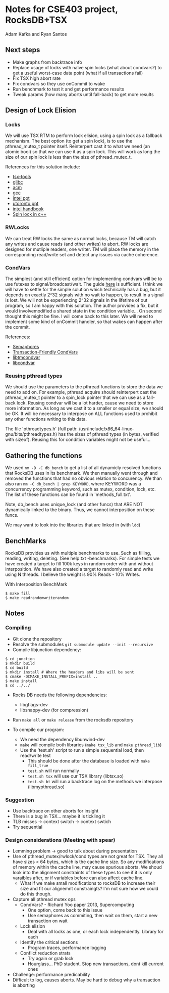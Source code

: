 # Notes for CSE403 project, RocksDB+TSX
Adam Kafka and Ryan Santos

## Next steps
- Make graphs from backtrace info
- Replace usage of locks with naïve spin locks (what about condvars?) to get a useful worst-case data point (what if all transactions fail)
- Fix TSX high abort rate
- Fix condvars so they use onCommit to wake
- Run benchmark to test it and get performance results
- Tweak params (how many aborts until fall-back) to get more results

## Design of Lock Elision
### Locks
We will use TSX RTM to perform lock elision, using a spin lock as a fallback mechanism. The best option (to get a spin lock), is to use the pthread\_mutex\_t pointer itself. Reinterpert cast it to what we need (an atomic bool) so that we can use it as a spin lock. This will work as long the size of our spin lock is less than the size of pthread\_mutex\_t. 

References for this solution include:
- [tsx-tools](https://github.com/andikleen/tsx-tools/blob/master/locks/spin-rtm.c)
- [glibc](https://lwn.net/Articles/534758/)
- [acm](https://queue.acm.org/detail.cfm?id=2579227)
- [gcc](https://gcc.gnu.org/onlinedocs/gcc-4.8.2/gcc/X86-transactional-memory-intrinsics.html#X86-transactional-memory-intrinsics)
- [intel ppt](http://www.halobates.de/adding-lock-elision-to-linux.pdf)
- [utoronto ppt](http://individual.utoronto.ca/mikedaiwang/tm/Intel_TSX_Overview.pdf)
- [intel handbook](https://www-ssl.intel.com/content/dam/www/public/us/en/documents/manuals/64-ia-32-architectures-optimization-manual.pdf)
- [Spin lock in c++](http://en.cppreference.com/w/cpp/atomic/atomic_flag)

### RWLocks
We can treat RW locks the same as normal locks, because TM will catch any writes and cause reads (and other writes) to abort. RW locks are designed for mutliple readers, one writer. TM will place the memory in the corresponding read/write set and detect any issues via cache coherence.

### CondVars
The simplest (and still efficient) option for implementing condvars will be to use futexes to signal/broadcast/wait. The guide [here](https://www.remlab.net/op/futex-condvar.shtml) is sufficient. I think we will have to settle for the simple solution which technically has a bug, but it depends on exactly 2^32 signals with no wait to happen, to result in a signal is lost. We will not be experiencing 2^32 signals in the lifetime of out program, so I am happy with this solution. The author provides a fix, but it would involvemodified a shared state in the condition variable... On second thought this might be fine. I will come back to this later. We will need to implement some kind of onCommit handler, so that wakes can happen after the commit.

References:
- [Semaphores](http://www.csc.villanova.edu/~mdamian/threads/posixsem.html)
- [Transaction-Friendly CondVars](http://transact2014.cse.lehigh.edu/wang2.pdf)
- [libtmcondvar](https://github.com/mfs409/transmem/blob/master/libs/libtmcondvar/tmcondvar.cc)
- [libcondvar](https://github.com/mfs409/libcondvar)

### Reusing pthread types
We should use the parameters to the pthread functions to store the data we need to add on. For example, pthread acquire should reinterpert cast the pthread\_mutex\_t pointer to a spin\_lock pointer that we can use as a fall-back lock. Reusing condvar will be a lot harder, cause we need to store more information. As long as we cast it to a smaller or equal size, we should be OK. It will be necessary to interpose on ALL functions used to prohibit any other functions writing to this data.

The file 'pthreadtypes.h' (full path: /usr/include/x86\_64-linux-gnu/bits/pthreadtypes.h) has the sizes of pthread types (in bytes, verified with sizeof). Reusing this for condition variables might not be useful...

## Gathering the functions
We used ``nm -D -C db_bench`` to get a list of all dynamicly resolved functions that RocksDB uses in its benchmark. We then manually went through and removed the functions that had no obvious relation to concurency. We than also ran ``nm -C db_bench | grep KEYWORD``, where KEYWORD was a concurrency programming keyword, such as mutex, condition, lock, etc. The list of these functions can be found in 'methods\_full.txt'.

Note, db\_bench uses unique\_lock (and other funcs) that ARE NOT dynamically linked to the binary. Thus, we cannot interposition on these funcs.

We may want to look into the libraries that are linked in (with ``ldd``)

## BenchMarks
RocksDB provides us with multiple benchmarks to use. Such as filling, reading, writing, deleting. (See help.txt -benchmarks). For simple tests we have created a target to fill 100k keys in random order with and without interposition. We have also created a target to randomly read and write using N threads. I believe the weight is 90% Reads - 10% Writes. 

With Interposition BenchMark
```
$ make fill
$ make readrandomwriterandom
```

## Notes
### Compiling
- Git clone the repository
- Resolve the submodules ``git submodule update --init --recursive``
- Compile libjunction dependency:

```
$ cd junction
$ mkdir build
$ cd build
$ mkdir install # Where the headers and libs will be sent
$ cmake -DCMAKE_INSTALL_PREFIX=install ..
$ make install
$ cd ../../
```

- Rocks DB needs the following dependencies:
    - libgflags-dev
    - libsnappy-dev (for compression)
- Run ``make all`` or ``make release`` from the rocksdb repository

- To compile our program:
    - We need the dependency libunwind-dev
    - ``make`` will compile both libraries (``make tsx_lib`` and ``make pthread_lib``)
    - Use the 'test.sh' script to run a simple sequential load, then read/write test
        - This should be done after the database is loaded with ``make fill_true``
        - ``test.sh`` will run normally
        - ``test.sh tsx`` will use our TSX library (libtsx.so)
        - ``test.sh bt`` will run a backtrace log on the methods we interpose (libmypthread.so)

### Suggestion
- Use backtrace on other aborts for insight
- There is a bug in TSX... maybe it is tickling it
- TLB misses -> context switch -> context swtich
- Try sequential


### Design considerations (Meeting with spear)
- Lemming problem -> good to talk about during presentation
- Use of pthread\_mutex/rwlock/cond types are not great for TSX. They all have sizes < 64 bytes, which is the cache line size. So any modifications of memory within the cache line, may cause spurious aborts. We shoud look into the alignment constraints of these types to see if it is only varaibles after, or if variables before can also affect cache line. 
    - What if we make small modifications to rocksDB to increase their size and fit our alignemnt constraingts? I'm not sure how we could do this though.
- Capture all pthread mutex ops
    - CondVars? - Richard Yoo paper 2013, Supercomputing
        - One option, come back to this issue
        - Use semaphores as commiting, then wait on them, start a new transaction on wait
    - Lock elision
        - Deal with all locks as one, or each lock independently. Library for each
    - Identify the critical sections
        - Program traces, performance logging
    - Conflict reduction strats
        - Try again or grab lock
        - Hourglass... PhD student. Stop new transactions, dont kill current ones
- Challenge: performance predicability
- Difficult to log, causes aborts. May be hard to debug why a transaction is aborting
